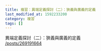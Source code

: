 ```yaml
---
title: 複習：異端定義探討（二）：狹義與廣義的定義
last_modified_at: 1592233200
category: 複習
tags: []
---
```


<p>異端定義探討（二）：狹義與廣義的定義<br>
<a href="/posts/269191664" target="_blank">/posts/269191664</a></p>

<p>&nbsp;</p>


